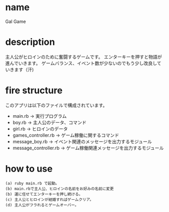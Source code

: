 # name
Gal Game

# description
主人公がヒロインのために奮闘するゲームです。
エンターキーを押すと物語が進んでいきます。
ゲームバランス、イベント数が少ないのでもう少し改良していきます（汗)

# fire structure
このアプリは以下のファイルで構成されています。
* main.rb -> 実行プログラム
* boy.rb -> 主人公のデータ、コマンド
* girl.rb -> ヒロインのデータ
* games_controller.rb -> ゲーム稼働に関するコマンド
* message_boy.rb -> イベント関連のメッセージを出力するモジュール
* message_controller.rb -> ゲーム稼働関連メッセージを出力するモジュール


# how to use
```
(a) ruby main.rb で起動。
(b) main.rbで主人公、ヒロインの名前をお好みの名前に変更
(b) 運に任せてエンターキーを押し続ける。
(c) 主人公とヒロインが結婚すればゲームクリア。
(d) 主人公がフラれるとゲームオーバー。
```

